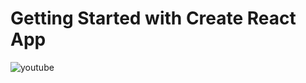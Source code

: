 # Getting Started with Create React App

![youtube](https://github.com/Bppatkar/YoutubeWithContextAPI/assets/142920612/0b028be5-b306-4646-986e-d7b48fc087b0)
